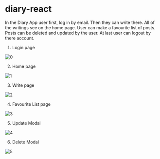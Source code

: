 # diary-react

In the Diary App user first, log in by email. Then they can write there. All of the writings see on the home page. User can make a favourite list of posts. Posts can be deleted and updated by the user. At last user can logout by there account.


1. Login page

![0](https://user-images.githubusercontent.com/72667369/109144156-04d29080-778b-11eb-9e8f-e102b066b0b5.png)

2. Home page

![1](https://user-images.githubusercontent.com/72667369/109144311-35b2c580-778b-11eb-88f8-0973820461a0.png)

3. Write page

![2](https://user-images.githubusercontent.com/72667369/109144341-42371e00-778b-11eb-99fc-0ab08ee3053a.png)

4. Favourite List page


![3](https://user-images.githubusercontent.com/72667369/109144381-4d8a4980-778b-11eb-8961-1d826983844a.png)

5. Update Modal


![4](https://user-images.githubusercontent.com/72667369/109144418-58dd7500-778b-11eb-85e5-65ecdf3ba28a.png)

6. Delete Modal


![5](https://user-images.githubusercontent.com/72667369/109144446-5f6bec80-778b-11eb-9261-82376ea959a1.png)

